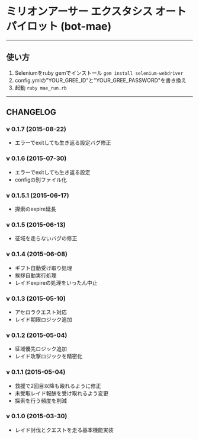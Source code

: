 # ミリオンアーサー エクスタシス オートパイロット (bot-mae)


----
## 使い方
1. Seleniumをruby gemでインストール
`gem install selenium-webdriver`
2. config.ymlの"YOUR_GREE_ID"と"YOUR_GREE_PASSWORD"を書き換え
3. 起動
`ruby mae_run.rb`

----
## CHANGELOG

### v 0.1.7 (2015-08-22)
* エラーでexitしても生き返る設定バグ修正

### v 0.1.6 (2015-07-30)
* エラーでexitしても生き返る設定
* configの別ファイル化

### v 0.1.5.1 (2015-06-17)
* 探索のexpire延長

### v 0.1.5 (2015-06-13)
* 征域を走らないバグの修正

### v 0.1.4 (2015-06-08)
* ギフト自動受け取り処理
* 挨拶自動実行処理
* レイドexpireの処理をいったん中止

### v 0.1.3 (2015-05-10)
* アセロラクエスト対応
* レイド期限ロジック追加

### v 0.1.2 (2015-05-04)
* 征域優先ロジック追加
* レイド攻撃ロジックを精密化

### v 0.1.1 (2015-05-04)
* 救援で2回目以降も殴れるように修正
* 未受取レイド報酬を受け取れるよう変更
* 探索を行う頻度を削減


### v 0.1.0 (2015-03-30)
* レイド討伐とクエストを走る基本機能実装
